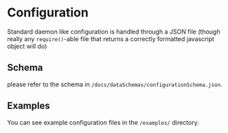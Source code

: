 # Configuration
Standard daemon like configuration is handled through a JSON file (though really any `require()`-able file that returns a correctly formatted javascript object will do)

## Schema
please refer to the schema in `/docs/dataSchemas/configurationSchema.json`.


## Examples
You can see example configuration files in the `/examples/` directory.
